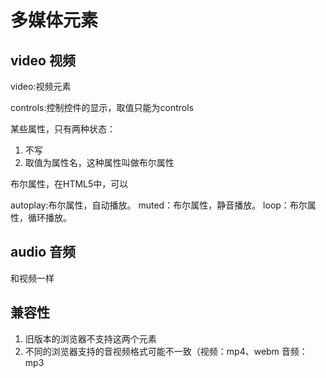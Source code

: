 # 多媒体元素

## video 视频

video:视频元素

controls:控制控件的显示，取值只能为controls

某些属性，只有两种状态：
1. 不写
2. 取值为属性名，这种属性叫做布尔属性
   
布尔属性，在HTML5中，可以

autoplay:布尔属性，自动播放。
muted：布尔属性，静音播放。
loop：布尔属性，循环播放。

## audio 音频

和视频一样

## 兼容性
1. 旧版本的浏览器不支持这两个元素
2. 不同的浏览器支持的音视频格式可能不一致（视频：mp4、webm 音频：mp3